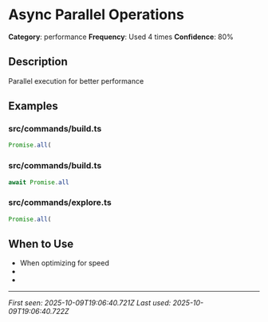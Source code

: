 # Async Parallel Operations

**Category**: performance
**Frequency**: Used 4 times
**Confidence**: 80%

## Description
Parallel execution for better performance

## Examples

### src/commands/build.ts
```typescript
Promise.all(
```


### src/commands/build.ts
```typescript
await Promise.all
```


### src/commands/explore.ts
```typescript
Promise.all(
```


## When to Use
- When optimizing for speed
- 
- 

---
*First seen: 2025-10-09T19:06:40.721Z*
*Last used: 2025-10-09T19:06:40.722Z*
